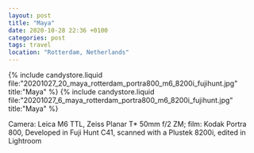 ```yaml
---
layout: post
title: "Maya"
date: 2020-10-28 22:36 +0100
categories: post
tags: travel
location: "Rotterdam, Netherlands"
---
```


{% include candystore.liquid file:"20201027_20_maya_rotterdam_portra800_m6_8200i_fujihunt.jpg" title:"Maya" %}
{% include candystore.liquid file:"20201027_6_maya_rotterdam_portra800_m6_8200i_fujihunt.jpg" title:"Maya" %}

Camera: Leica M6 TTL, Zeiss Planar T* 50mm f/2 ZM; film: Kodak Portra 800, Developed in Fuji Hunt C41, scanned with a Plustek 8200i, edited in Lightroom 